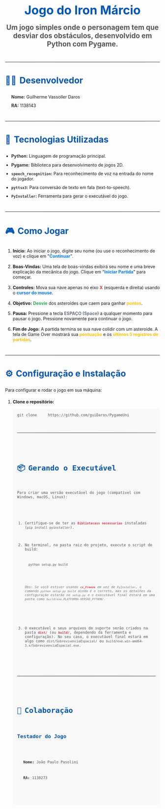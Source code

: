 <h1 style="font-size: 2.8em; text-align: center; color: #0056b3; margin-bottom: 0.5em;">Jogo do Iron Márcio</h1>
<h2 style="font-size: 1.6em; text-align: center; color: #555; margin-top: 0.5em; margin-bottom: 2em;">Um jogo simples onde o personagem tem que desviar dos obstáculos, desenvolvido em Python com Pygame.</h2>

<hr style="border: 0; height: 1px; background-image: linear-gradient(to right, rgba(0, 0, 0, 0), rgba(0, 0, 0, 0.75), rgba(0, 0, 0, 0)); margin: 3em 0;">

<h2 style="font-size: 2em; color: #0056b3; margin-bottom: 1em;"><span style="margin-right: 10px;">👨‍💻</span>Desenvolvedor</h2>
<ul style="list-style-type: none; padding-left: 20px;">
    <li style="margin-bottom: 0.8em;"><strong style="color: #333;">Nome:</strong> Guilherme Vassoller Daros</li>
    <li style="margin-bottom: 0.8em;"><strong style="color: #333;">RA:</strong> 1138143</li>
</ul>

<hr style="border: 0; height: 1px; background-image: linear-gradient(to right, rgba(0, 0, 0, 0), rgba(0, 0, 0, 0.75), rgba(0, 0, 0, 0)); margin: 3em 0;">

<h2 style="font-size: 2em; color: #0056b3; margin-bottom: 1em;"><span style="margin-right: 10px;">🚀</span>Tecnologias Utilizadas</h2>
<ul style="padding-left: 20px;">
    <li style="margin-bottom: 0.8em;"><strong style="color: #333;">Python:</strong> Linguagem de programação principal.</li>
    <li style="margin-bottom: 0.8em;"><strong style="color: #333;">Pygame:</strong> Biblioteca para desenvolvimento de jogos 2D.</li>
    <li style="margin-bottom: 0.8em;"><strong style="color: #333;"><code>speech_recognition</code>:</strong> Para reconhecimento de voz na entrada do nome do jogador.</li>
    <li style="margin-bottom: 0.8em;"><strong style="color: #333;"><code>pyttsx3</code>:</strong> Para conversão de texto em fala (text-to-speech).</li>
    <li style="margin-bottom: 0.8em;"><strong style="color: #333;"><code>PyInstaller</code>:</strong> Ferramenta para gerar o executável do jogo.</li>
</ul>

<hr style="border: 0; height: 1px; background-image: linear-gradient(to right, rgba(0, 0, 0, 0), rgba(0, 0, 0, 0.75), rgba(0, 0, 0, 0)); margin: 3em 0;">

<h2 style="font-size: 2em; color: #0056b3; margin-bottom: 1em;"><span style="margin-right: 10px;">🎮</span>Como Jogar</h2>
<ol style="padding-left: 25px;">
    <li style="margin-bottom: 1.2em;"><strong>Início:</strong> Ao iniciar o jogo, digite seu nome (ou use o reconhecimento de voz) e clique em "<strong style="color: #007bff;">Continuar</strong>".</li>
    <li style="margin-bottom: 1.2em;"><strong>Boas-Vindas:</strong> Uma tela de boas-vindas exibirá seu nome e uma breve explicação da mecânica do jogo. Clique em "<strong style="color: #007bff;">Iniciar Partida</strong>" para começar.</li>
    <li style="margin-bottom: 1.2em;"><strong>Controles:</strong> Mova sua nave apenas no eixo <strong style="color: #dc3545;">X</strong> (esquerda e direita) usando o <strong style="color: #007bff;">cursor do mouse</strong>.</li>
    <li style="margin-bottom: 1.2em;"><strong>Objetivo:</strong> <strong style="color: #28a745;">Desvie</strong> dos asteroides que caem para ganhar <strong style="color: #ffc107;">pontos</strong>.</li>
    <li style="margin-bottom: 1.2em;"><strong>Pausa:</strong> Pressione a tecla <strong style="color: #6c757d;">ESPAÇO (Space)</strong> a qualquer momento para pausar o jogo. Pressione novamente para continuar o jogo.</li>
    <li style="margin-bottom: 1.2em;"><strong>Fim de Jogo:</strong> A partida termina se sua nave colidir com um asteroide. A tela de Game Over mostrará sua <strong style="color: #ffc107;">pontuação</strong> e os <strong style="color: #ffc107;">últimos 5 registros de partidas</strong>.</li>
</ol>

<hr style="border: 0; height: 1px; background-image: linear-gradient(to right, rgba(0, 0, 0, 0), rgba(0, 0, 0, 0.75), rgba(0, 0, 0, 0)); margin: 3em 0;">

<h2 style="font-size: 2em; color: #0056b3; margin-bottom: 1em;"><span style="margin-right: 10px;">⚙️</span>Configuração e Instalação</h2>
<p style="margin-bottom: 1.5em;">Para configurar e rodar o jogo em sua máquina:</p>
<ol style="padding-left: 25px;">
    <li style="margin-bottom: 1.2em;"><strong>Clone o repositório:</strong>
        <pre style="background-color: #f8f8f8; padding: 1em; border-radius: 5px; overflow-x: auto; color: #555;"><code>git clone     https://github.com/guiDaros/PygameUni


<hr style="border: 0; height: 1px; background-image: linear-gradient(to right, rgba(0, 0, 0, 0), rgba(0, 0, 0, 0.75), rgba(0, 0, 0, 0)); margin: 3em 0;">

<h2 style="font-size: 2em; color: #0056b3; margin-bottom: 1em;"><span style="margin-right: 10px;">📦</span>Gerando o Executável</h2>
<p style="margin-bottom: 1.5em;">Para criar uma versão executável do jogo (compatível com Windows, macOS, Linux):</p>
<ol style="padding-left: 25px;">
    <li style="margin-bottom: 1.2em;">Certifique-se de ter as <strong style="color: #dc3545;"><code>Bibliotecass necessarias</code></strong> instaladas (<code>pip install pyinstaller</code>).</li>
    <li style="margin-bottom: 1.2em;">No terminal, na pasta raiz do projeto, execute o script de build:
        <pre style="background-color: #f8f8f8; padding: 1em; border-radius: 5px; overflow-x: auto; color: #555;"><code>python setup.py build</code></pre>
        <p style="font-size: 0.9em; font-style: italic; color: #6c757d; margin-top: 0.8em;">Obs: Se você estiver usando <strong style="color: #dc3545;"><code>cx_Freeze</code></strong> em vez de <code>PyInstaller</code>, o comando <code>python setup.py build</code> ainda é o correto, mas os detalhes da configuração estarão no <code>setup.py</code> e o executável final estará em uma pasta como <code>build/exe.PLATFORMA-VERSAO_PYTHON/</code>.</p>
    </li>
    <li style="margin-bottom: 1.2em;">O executável e seus arquivos de suporte serão criados na pasta <strong style="color: #dc3545;"><code>dist/</code></strong> (ou <strong style="color: #dc3545;"><code>build/</code></strong>, dependendo da ferramenta e configuração). No seu caso, o executável final estará em algo como <code>dist/SobrevivenciaEspacial/</code> ou <code>build/exe.win-amd64-3.x/SobrevivenciaEspacial.exe</code>.</li>
</ol>

<hr style="border: 0; height: 1px; background-image: linear-gradient(to right, rgba(0, 0, 0, 0), rgba(0, 0, 0, 0.75), rgba(0, 0, 0, 0)); margin: 3em 0;">

<h2 style="font-size: 2em; color: #0056b3; margin-bottom: 1em;"><span style="margin-right: 10px;">🤝</span>Colaboração</h2>
<h3 style="font-size: 1.4em; color: #0056b3; margin-bottom: 0.8em;">Testador do Jogo</h3>
<ul style="list-style-type: none; padding-left: 20px;">
    <li style="margin-bottom: 0.8em;"><strong style="color: #333;">Nome:</strong> João Paulo Pasolini</li>
    <li style="margin-bottom: 0.8em;"><strong style="color: #333;">RA:</strong> 1138273</li>
</ul>
